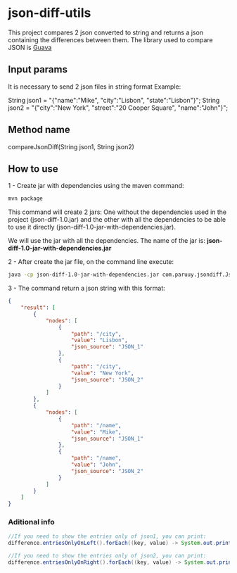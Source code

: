 # json-diff-utils

This project compares 2 json converted to string and returns a json containing the differences between them.
The library used to compare JSON is [Guava](https://github.com/google/guava)

## Input params

It is necessary to send 2 json files in string format
Example:

String json1 = "{\"name\":\"Mike\", \"city\":\"Lisbon\", \"state\":\"Lisbon\"}";
String json2 = "{\"city\":\"New York\", \"street\":\"20 Cooper Square\", \"name\":\"John\"}";

## Method name

compareJsonDiff(String json1, String json2)

## How to use

1 - Create jar with dependencies using the maven command:

```bash
mvn package
```

This command will create 2 jars:
One without the dependencies used in the project (json-diff-1.0.jar) and the other with all the dependencies to be able to use it directly (json-diff-1.0-jar-with-dependencies.jar).

We will use the jar with all the dependencies. The name of the jar is: <b>json-diff-1.0-jar-with-dependencies.jar</b>

2 - After create the jar file, on the command line execute:

```bash
java -cp json-diff-1.0-jar-with-dependencies.jar com.paruuy.jsondiff.JsonDiffApp "{\"name\":\"Mike\", \"city\":\"Lisbon\", \"state\":\"Lisbon\"}" "{\"city\":\"New York\", \"street\":\"20 Cooper Square\", \"name\":\"John\"}"
```

3 - The command return a json string with this format:

```json
{
    "result": [
        {
            "nodes": [
                {
                    "path": "/city",
                    "value": "Lisbon",
                    "json_source": "JSON_1"
                },
                {
                    "path": "/city",
                    "value": "New York",
                    "json_source": "JSON_2"
                }
            ]
        },
        {
            "nodes": [
                {
                    "path": "/name",
                    "value": "Mike",
                    "json_source": "JSON_1"
                },
                {
                    "path": "/name",
                    "value": "John",
                    "json_source": "JSON_2"
                }
            ]
        }
    ]
}
```

### Aditional info

```java
//If you need to show the entries only of json1, you can print:
difference.entriesOnlyOnLeft().forEach((key, value) -> System.out.println(key + ": " + value));

//If you need to show the entries only of json2, you can print:
difference.entriesOnlyOnRight().forEach((key, value) -> System.out.println(key + ": " + value));

```
